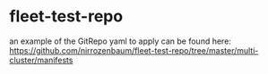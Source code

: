 # fleet-test-repo

an example of the GitRepo yaml to apply can be found here:  
https://github.com/nirrozenbaum/fleet-test-repo/tree/master/multi-cluster/manifests
